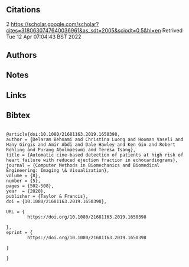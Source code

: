 # 
## Citations
2
https://scholar.google.com/scholar?cites=3180630747640036961&as_sdt=2005&sciodt=0,5&hl=en
Retrived
Tue 12 Apr 07:04:43 BST 2022

## Authors 

## Notes

## Links 

## Bibtex 

```

@article{doi:10.1080/21681163.2019.1650398,
author = {Delaram Behnami and Christina Luong and Hooman Vaseli and Hany Girgis and Amir Abdi and Dale Hawley and Ken Gin and Robert Rohling and Purang Abolmaesumi and Teresa Tsang},
title = {Automatic cine-based detection of patients at high risk of heart failure with reduced ejection fraction in echocardiograms},
journal = {Computer Methods in Biomechanics and Biomedical Engineering: Imaging \& Visualization},
volume = {8},
number = {5},
pages = {502-508},
year  = {2020},
publisher = {Taylor & Francis},
doi = {10.1080/21681163.2019.1650398},

URL = { 
        https://doi.org/10.1080/21681163.2019.1650398
    
},
eprint = { 
        https://doi.org/10.1080/21681163.2019.1650398
    
}

}
```

